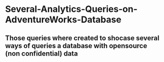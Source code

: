 # Several-Analytics-Queries-on-AdventureWorks-Database
## Those queries where created to shocase several ways of queries a database with opensource (non confidential) data
